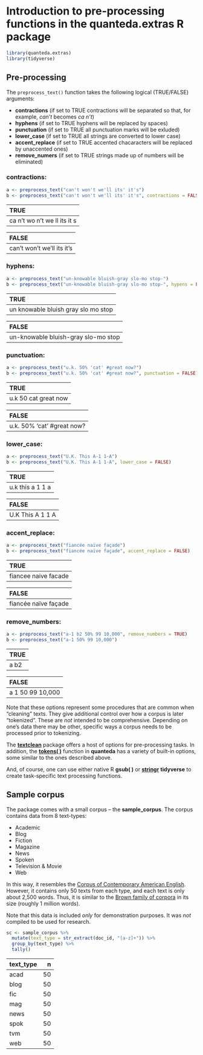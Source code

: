 # Introduction to pre-processing functions in the quanteda.extras R package

``` r
library(quanteda.extras)
library(tidyverse)
```

## Pre-processing

The `preprocess_text()` function takes the following logical
(TRUE/FALSE) arguments:

- **contractions** (if set to TRUE contractions will be separated so
  that, for example, *can’t* becomes *ca n’t*)
- **hyphens** (if set to TRUE hyphens will be replaced by spaces)
- **punctuation** (if set to TRUE all punctuation marks will be exluded)
- **lower_case** (if set to TRUE all strings are converted to lower
  case)
- **accent_replace** (if set to TRUE accented chacaracters will be
  replaced by unaccented ones)
- **remove_numers** (if set to TRUE strings made up of numbers will be
  eliminated)

### contractions:

``` r
a <- preprocess_text("can't won't we'll its' it's")
b <- preprocess_text("can't won't we'll its' it's", contractions = FALSE)
```

<table>
<thead>
<tr>
<th style="text-align:left;">
TRUE
</th>
</tr>
</thead>
<tbody>
<tr>
<td style="text-align:left;">
ca n’t wo n’t we ll its it s
</td>
</tr>
</tbody>
</table>
<table>
<thead>
<tr>
<th style="text-align:left;">
FALSE
</th>
</tr>
</thead>
<tbody>
<tr>
<td style="text-align:left;">
can’t won’t we’ll its it’s
</td>
</tr>
</tbody>
</table>

### hyphens:

``` r
a <- preprocess_text("un-knowable bluish-gray slo-mo stop-")
b <- preprocess_text("un-knowable bluish-gray slo-mo stop-", hypens = FALSE)
```

<table>
<thead>
<tr>
<th style="text-align:left;">
TRUE
</th>
</tr>
</thead>
<tbody>
<tr>
<td style="text-align:left;">
un knowable bluish gray slo mo stop
</td>
</tr>
</tbody>
</table>
<table>
<thead>
<tr>
<th style="text-align:left;">
FALSE
</th>
</tr>
</thead>
<tbody>
<tr>
<td style="text-align:left;">
un-knowable bluish-gray slo-mo stop
</td>
</tr>
</tbody>
</table>

### punctuation:

``` r
a <- preprocess_text("u.k. 50% 'cat' #great now?")
b <- preprocess_text("u.k. 50% 'cat' #great now?", punctuation = FALSE)
```

<table>
<thead>
<tr>
<th style="text-align:left;">
TRUE
</th>
</tr>
</thead>
<tbody>
<tr>
<td style="text-align:left;">
u.k 50 cat great now
</td>
</tr>
</tbody>
</table>
<table>
<thead>
<tr>
<th style="text-align:left;">
FALSE
</th>
</tr>
</thead>
<tbody>
<tr>
<td style="text-align:left;">
u.k. 50% ‘cat’ #great now?
</td>
</tr>
</tbody>
</table>

### lower_case:

``` r
a <- preprocess_text("U.K. This A-1 1-A")
b <- preprocess_text("U.K. This A-1 1-A", lower_case = FALSE)
```

<table>
<thead>
<tr>
<th style="text-align:left;">
TRUE
</th>
</tr>
</thead>
<tbody>
<tr>
<td style="text-align:left;">
u.k this a 1 1 a
</td>
</tr>
</tbody>
</table>
<table>
<thead>
<tr>
<th style="text-align:left;">
FALSE
</th>
</tr>
</thead>
<tbody>
<tr>
<td style="text-align:left;">
U.K This A 1 1 A
</td>
</tr>
</tbody>
</table>

### accent_replace:

``` r
a <- preprocess_text("fiancée naïve façade")
b <- preprocess_text("fiancée naïve façade", accent_replace = FALSE)
```

<table>
<thead>
<tr>
<th style="text-align:left;">
TRUE
</th>
</tr>
</thead>
<tbody>
<tr>
<td style="text-align:left;">
fiancee naive facade
</td>
</tr>
</tbody>
</table>
<table>
<thead>
<tr>
<th style="text-align:left;">
FALSE
</th>
</tr>
</thead>
<tbody>
<tr>
<td style="text-align:left;">
fiancée naïve façade
</td>
</tr>
</tbody>
</table>

### remove_numbers:

``` r
a <- preprocess_text("a-1 b2 50% 99 10,000", remove_numbers = TRUE)
b <- preprocess_text("a-1 50% 99 10,000")
```

<table>
<thead>
<tr>
<th style="text-align:left;">
TRUE
</th>
</tr>
</thead>
<tbody>
<tr>
<td style="text-align:left;">
a b2
</td>
</tr>
</tbody>
</table>
<table>
<thead>
<tr>
<th style="text-align:left;">
FALSE
</th>
</tr>
</thead>
<tbody>
<tr>
<td style="text-align:left;">
a 1 50 99 10,000
</td>
</tr>
</tbody>
</table>

Note that these options represent some procedures that are common when
“cleaning” texts. They give additional control over how a corpus is
later “tokenized”. These are *not* intended to be comprehensive.
Depending on one’s data there may be other, specific ways a corpus needs
to be processed prior to tokenizing.

The [**textclean**](https://github.com/trinker/textclean) package offers
a host of options for pre-processing tasks. In addition, the [**tokens(
)**](http://quanteda.io/reference/tokens.html) function in **quanteda**
has a variety of built-in options, some similar to the ones described
above.

And, of course, one can use either native R **gsub( )** or
[**stringr**](https://stringr.tidyverse.org/) **tidyverse** to create
task-specific text processing functions.

## Sample corpus

The package comes with a small corpus – the **sample_corpus**. The
corpus contains data from 8 text-types:

- Academic
- Blog
- Fiction
- Magazine
- News
- Spoken
- Television & Movie
- Web

In this way, it resembles the [Corpus of Contemporary American
English](https://www.english-corpora.org/coca/). However, it contains
only 50 texts from each type, and each text is only about 2,500 words.
Thus, it is similar to the [Brown family of
corpora](https://www1.essex.ac.uk/linguistics/external/clmt/w3c/corpus_ling/content/corpora/list/private/brown/brown.html)
in its size (roughly 1 million words).

Note that this data is included *only* for demonstration purposes. It
was *not* compiled to be used for research.

``` r
sc <- sample_corpus %>%
  mutate(text_type = str_extract(doc_id, "[a-z]+")) %>%
  group_by(text_type) %>%
  tally()
```

<table>
<thead>
<tr>
<th style="text-align:left;">
text_type
</th>
<th style="text-align:right;">
n
</th>
</tr>
</thead>
<tbody>
<tr>
<td style="text-align:left;">
acad
</td>
<td style="text-align:right;">
50
</td>
</tr>
<tr>
<td style="text-align:left;">
blog
</td>
<td style="text-align:right;">
50
</td>
</tr>
<tr>
<td style="text-align:left;">
fic
</td>
<td style="text-align:right;">
50
</td>
</tr>
<tr>
<td style="text-align:left;">
mag
</td>
<td style="text-align:right;">
50
</td>
</tr>
<tr>
<td style="text-align:left;">
news
</td>
<td style="text-align:right;">
50
</td>
</tr>
<tr>
<td style="text-align:left;">
spok
</td>
<td style="text-align:right;">
50
</td>
</tr>
<tr>
<td style="text-align:left;">
tvm
</td>
<td style="text-align:right;">
50
</td>
</tr>
<tr>
<td style="text-align:left;">
web
</td>
<td style="text-align:right;">
50
</td>
</tr>
</tbody>
</table>

